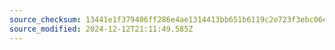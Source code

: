 ```yaml
---
source_checksum: 13441e1f379406ff286e4ae1314413bb651b6119c2e723f3ebc06e7252652936
source_modified: 2024-12-12T21:11:49.585Z
---
```


